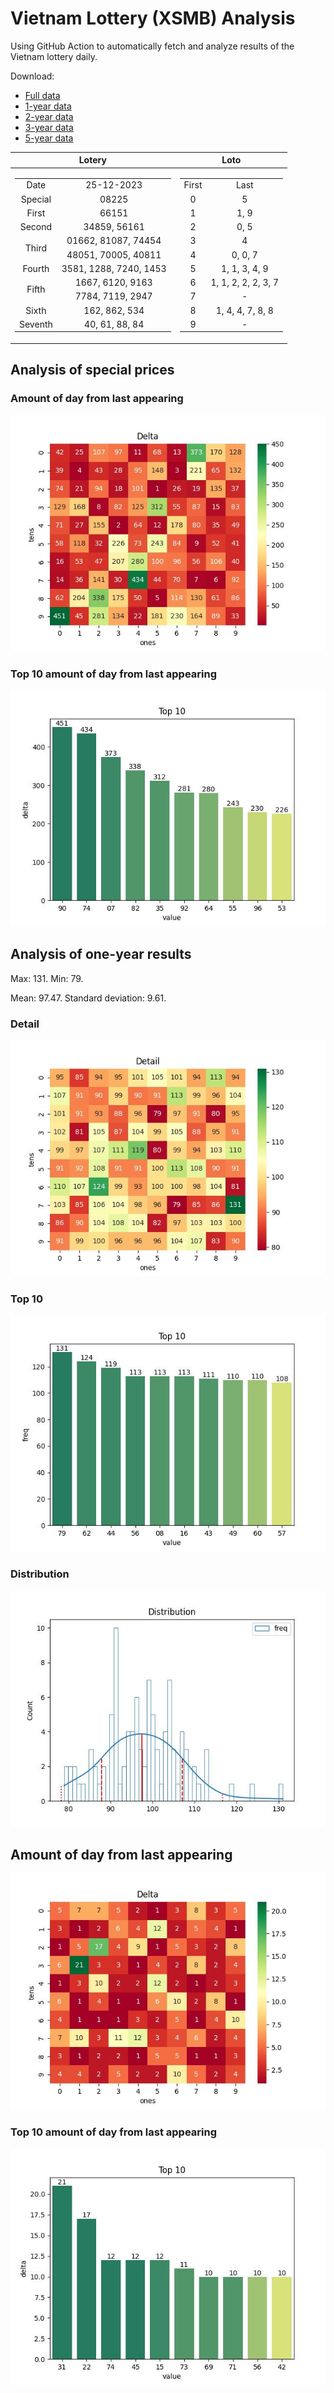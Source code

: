 # Vietnam Lottery (XSMB) Analysis

Using GitHub Action to automatically fetch and analyze results of the Vietnam lottery daily.

Download:

* [Full data](https://raw.githubusercontent.com/khiemdoan/vietnam-lottery-xsmb-analysis/main/results/xsmb.csv)
* [1-year data](https://raw.githubusercontent.com/khiemdoan/vietnam-lottery-xsmb-analysis/main/results/xsmb_1_year.csv)
* [2-year data](https://raw.githubusercontent.com/khiemdoan/vietnam-lottery-xsmb-analysis/main/results/xsmb_2_year.csv)
* [3-year data](https://raw.githubusercontent.com/khiemdoan/vietnam-lottery-xsmb-analysis/main/results/xsmb_3_year.csv)
* [5-year data](https://raw.githubusercontent.com/khiemdoan/vietnam-lottery-xsmb-analysis/main/results/xsmb_5_year.csv)

| Lotery      | Loto |
| :-----------: | :-----------: |
| <table><tr><td>Date</td><td>25-12-2023</td></tr><tr><td>Special</td><td>08225</td></tr><tr><td>First</td><td>66151</td></tr><tr><td>Second</td><td>34859, 56161</td></tr><tr><td rowspan="2">Third</td><td>01662, 81087, 74454</td></tr><tr><td>48051, 70005, 40811</td></tr><tr><td>Fourth</td><td>3581, 1288, 7240, 1453</td></tr><tr><td rowspan="2">Fifth</td><td>1667, 6120, 9163</td></tr><tr><td>7784, 7119, 2947</td></tr><tr><td>Sixth</td><td>162, 862, 534</td></tr><tr><td>Seventh</td><td>40, 61, 88, 84</td></tr></table> | <table><tr><td>First</td><td>Last</td></tr><tr><td>0</td><td>5</td></tr><tr><td>1</td><td>1, 9</td></tr><tr><td>2</td><td>0, 5</td></tr><tr><td>3</td><td>4</td></tr><tr><td>4</td><td>0, 0, 7</td></tr><tr><td>5</td><td>1, 1, 3, 4, 9</td></tr><tr><td>6</td><td>1, 1, 2, 2, 2, 3, 7</td></tr><tr><td>7</td><td>-</td></tr><tr><td>8</td><td>1, 4, 4, 7, 8, 8</td></tr><tr><td>9</td><td>-</td></tr></table> |


<h2>Analysis of special prices</h2>

<h3>Amount of day from last appearing</h3>

![Delta](images/special_delta.jpg)

<h3>Top 10 amount of day from last appearing</h3>

![Delta top 10](images/special_delta_top_10.jpg)

<h2>Analysis of one-year results</h2>

Max: 131. Min: 79.

Mean: 97.47. Standard deviation: 9.61.

<h3>Detail</h3>

![Detail](images/heatmap.jpg)

<h3>Top 10</h3>

![Top 10](images/top-10.jpg)

<h3>Distribution</h3>

![Distribution](images/distribution.jpg)

<h2>Amount of day from last appearing</h2>

![Delta](images/delta.jpg)

<h3>Top 10 amount of day from last appearing</h3>

![Delta top 10](images/delta_top_10.jpg)